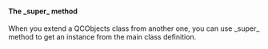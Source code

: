 #### The \_super\_ method

When you extend a QCObjects class from another one, you can use \_super\_ method to get an instance from the main class definition.
